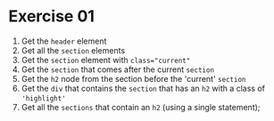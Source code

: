 # Exercise 01

1. Get the `header` element
1. Get all the `section` elements
1. Get the `section` element with `class="current"`
1. Get the `section` that comes after the current `section`
1. Get the `h2` node from the section before the 'current' `section`
1. Get the `div` that contains the `section` that has an `h2` with a class of `'highlight'`
1. Get all the `sections` that contain an `h2` (using a single statement);